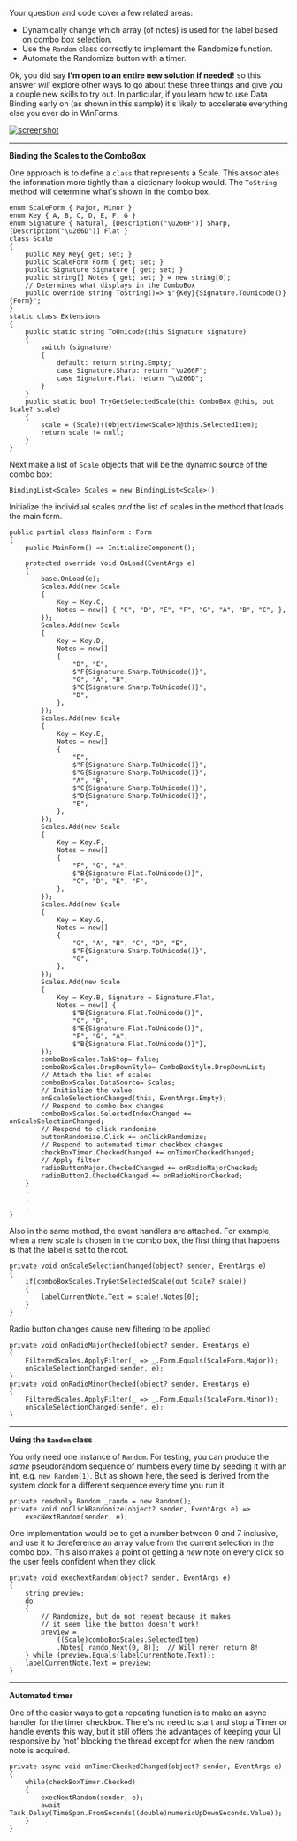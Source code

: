 Your question and code cover a few related areas:

- Dynamically change which array (of notes) is used for the label based on combo box selection.
- Use the `Random` class correctly to implement the Randomize function.
- Automate the Randomize button with a timer.

Ok, you did say **I'm open to an entire new solution if needed!** so this answer _will_ explore other ways to go about these three things and give you a couple new skills to try out. In particular, if you learn how to use Data Binding early on (as shown in this sample) it's likely to accelerate everything else you ever do in WinForms.

[![screenshot][1]][1]

***
**Binding the Scales to the ComboBox**

One approach is to define a `class` that represents a Scale. This associates the information more tightly than a dictionary lookup would. The `ToString` method will determine what's shown in the combo box.

    enum ScaleForm { Major, Minor }
    enum Key { A, B, C, D, E, F, G }
    enum Signature { Natural, [Description("\u266F")] Sharp, [Description("\u266D")] Flat }
    class Scale
    {
        public Key Key{ get; set; }
        public ScaleForm Form { get; set; }
        public Signature Signature { get; set; }
        public string[] Notes { get; set; } = new string[0];
        // Determines what displays in the ComboBox
        public override string ToString()=> $"{Key}{Signature.ToUnicode()} {Form}";
    }
    static class Extensions
    {
        public static string ToUnicode(this Signature signature)
        {
            switch (signature)
            {
                default: return string.Empty;
                case Signature.Sharp: return "\u266F";
                case Signature.Flat: return "\u266D";
            }
        }
        public static bool TryGetSelectedScale(this ComboBox @this, out Scale? scale)
        {
            scale = (Scale)((ObjectView<Scale>)@this.SelectedItem);
            return scale != null;
        }
    }

Next make a list of `Scale` objects that will be the dynamic source of the combo box:

    BindingList<Scale> Scales = new BindingList<Scale>();

Initialize the individual scales _and_ the list of scales in the method that loads the main form.

    public partial class MainForm : Form
    {
        public MainForm() => InitializeComponent();

        protected override void OnLoad(EventArgs e)
        {
            base.OnLoad(e);
            Scales.Add(new Scale
            {
                Key = Key.C,
                Notes = new[] { "C", "D", "E", "F", "G", "A", "B", "C", },
            });            
            Scales.Add(new Scale
            {
                Key = Key.D,
                Notes = new[] 
                { 
                    "D", "E", 
                    $"F{Signature.Sharp.ToUnicode()}", 
                    "G", "A", "B", 
                    $"C{Signature.Sharp.ToUnicode()}", 
                    "D", 
                },
            });
            Scales.Add(new Scale
            {
                Key = Key.E,
                Notes = new[] 
                { 
                    "E", 
                    $"F{Signature.Sharp.ToUnicode()}", 
                    $"G{Signature.Sharp.ToUnicode()}", 
                    "A", "B", 
                    $"C{Signature.Sharp.ToUnicode()}", 
                    $"D{Signature.Sharp.ToUnicode()}", 
                    "E", 
                },
            });
            Scales.Add(new Scale
            {
                Key = Key.F,
                Notes = new[] 
                { 
                    "F", "G", "A", 
                    $"B{Signature.Flat.ToUnicode()}", 
                    "C", "D", "E", "F",
                },
            });
            Scales.Add(new Scale
            {
                Key = Key.G,
                Notes = new[] 
                { 
                    "G", "A", "B", "C", "D", "E", 
                    $"F{Signature.Sharp.ToUnicode()}", 
                    "G", 
                },
            });
            Scales.Add(new Scale
            {
                Key = Key.B, Signature = Signature.Flat, 
                Notes = new[] { 
                    $"B{Signature.Flat.ToUnicode()}", 
                    "C", "D", 
                    $"E{Signature.Flat.ToUnicode()}", 
                    "F", "G", "A",
                    $"B{Signature.Flat.ToUnicode()}"},
            });
            comboBoxScales.TabStop= false;
            comboBoxScales.DropDownStyle= ComboBoxStyle.DropDownList;
            // Attach the list of scales
            comboBoxScales.DataSource= Scales;
            // Initialize the value
            onScaleSelectionChanged(this, EventArgs.Empty);
            // Respond to combo box changes
            comboBoxScales.SelectedIndexChanged += onScaleSelectionChanged;
            // Respond to click randomize
            buttonRandomize.Click += onClickRandomize;
            // Respond to automated timer checkbox changes
            checkBoxTimer.CheckedChanged += onTimerCheckedChanged;
            // Apply filter
            radioButtonMajor.CheckedChanged += onRadioMajorChecked;
            radioButton2.CheckedChanged += onRadioMinorChecked;
        }
        .
        .
        .
    }

Also in the same method, the event handlers are attached. For example, when a new scale is chosen in the combo box, the first thing that happens is that the label is set to the root.

    private void onScaleSelectionChanged(object? sender, EventArgs e)
    {
        if(comboBoxScales.TryGetSelectedScale(out Scale? scale))
        {
            labelCurrentNote.Text = scale!.Notes[0];
        }
    }

Radio button changes cause new filtering to be applied

    private void onRadioMajorChecked(object? sender, EventArgs e)
    {
        FilteredScales.ApplyFilter(_ => _.Form.Equals(ScaleForm.Major));
        onScaleSelectionChanged(sender, e);
    }
    private void onRadioMinorChecked(object? sender, EventArgs e)
    {
        FilteredScales.ApplyFilter(_ => _.Form.Equals(ScaleForm.Minor));
        onScaleSelectionChanged(sender, e);
    }

***
**Using the `Random` class**

You only need one instance of `Random`. For testing, you can produce the _same_ pseudorandom sequence of numbers every time by seeding it with an int, e.g. `new Random(1)`. But as shown here, the seed is derived from the system clock for a different sequence every time you run it.

    private readonly Random _rando = new Random();
    private void onClickRandomize(object? sender, EventArgs e) =>
        execNextRandom(sender, e);

One implementation would be to get a number between 0 and 7 inclusive, and use it to dereference an array value from the current selection in the combo box. This also makes a point of getting a _new_ note on every click so the user feels confident when they click.

    private void execNextRandom(object? sender, EventArgs e)
    {
        string preview;
        do
        {
            // Randomize, but do not repeat because it makes
            // it seem like the button doesn't work!
            preview =
                ((Scale)comboBoxScales.SelectedItem)
                .Notes[_rando.Next(0, 8)];  // Will never return 8!
        } while (preview.Equals(labelCurrentNote.Text));
        labelCurrentNote.Text = preview;
    }

***
**Automated timer**

One of the easier ways to get a repeating function is to make an async handler for the timer checkbox. There's no need to start and stop a Timer or handle events this way, but it still offers the advantages of keeping your UI responsive by 'not' blocking the thread except for when the new random note is acquired. 

    private async void onTimerCheckedChanged(object? sender, EventArgs e)
    {
        while(checkBoxTimer.Checked) 
        {
            execNextRandom(sender, e);
            await Task.Delay(TimeSpan.FromSeconds((double)numericUpDownSeconds.Value));
        }
    }


  [1]: https://i.stack.imgur.com/WUPCc.png
